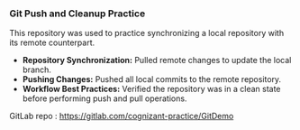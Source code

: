 ### Git Push and Cleanup Practice

This repository was used to practice synchronizing a local repository with its remote counterpart.

* **Repository Synchronization:** Pulled remote changes to update the local branch.
* **Pushing Changes:** Pushed all local commits to the remote repository.
* **Workflow Best Practices:** Verified the repository was in a clean state before performing push and pull operations.

GitLab repo : https://gitlab.com/cognizant-practice/GitDemo

